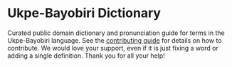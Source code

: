 
# Ukpe-Bayobiri Dictionary

Curated public domain dictionary and pronunciation guide for terms in the Ukpe-Bayobiri language. See the [contributing guide](https://github.com/drumworkteam/term/blob/make/.github/contributing.md) for details on how to contribute. We would love your support, even if it is just fixing a word or adding a single definition. Thank you for all your help!